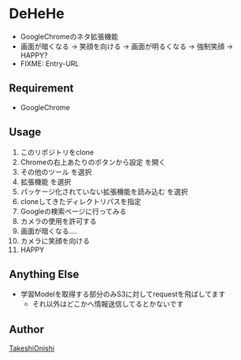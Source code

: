 # DeHeHe

- GoogleChromeのネタ拡張機能
- 画面が暗くなる → 笑顔を向ける → 画面が明るくなる → 強制笑顔 → HAPPY?
- FIXME: Entry-URL

## Requirement

- GoogleChrome

## Usage

1. このリポジトリをclone
1. Chromeの右上あたりのボタンから設定 を開く
1. その他のツール を選択
1. 拡張機能 を選択
1. パッケージ化されていない拡張機能を読み込む を選択
1. cloneしてきたディレクトリパスを指定
1. Googleの検索ページに行ってみる
1. カメラの使用を許可する
1. 画面が暗くなる....
1. カメラに笑顔を向ける
1. HAPPY

## Anything Else

- 学習Modelを取得する部分のみS3に対してrequestを飛ばしてます
  - それ以外はどこかへ情報送信してるとかないです

## Author

[TakeshiOnishi](https://github.com/TakeshiOnishi)
